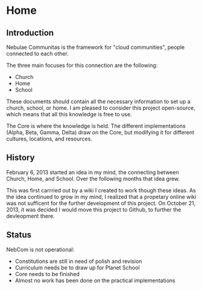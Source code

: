 # Home

## Introduction

Nebulae Communitas is the framework for "cloud communities", people connected to each other.

The three main focuses for this connection are the following:
 + Church
 + Home
 + School

These documents should contain all the necessary information to set up a church, school, or home. I am pleased to consider this project open-source, which means that all this knowledge is free to use.

The Core is where the knowledge is held. The different implementations (Alpha, Beta, Gamma, Delta) draw on the Core, but modifying it for different cultures, locations, and resources.

## History

February 6, 2013 started an idea in my mind, the connecting between Church, Home, and School. Over the following months that idea grew.

This was first carrried out by a wiki I created to work though these ideas. As the idea continued to grow in my mind, I realized that a propetary online wiki was not sufficent for the further development of this project. On October 21, 2013, it was decided I would move this project to Github, to further the devleopment there.

## Status

NebCom is not operational:
  * Constitutions are still in need of polish and revision
  * Curriculum needs be to draw up for Planet School
  * Core needs to be finished
  * Almost no work has been done on the practical implementations
